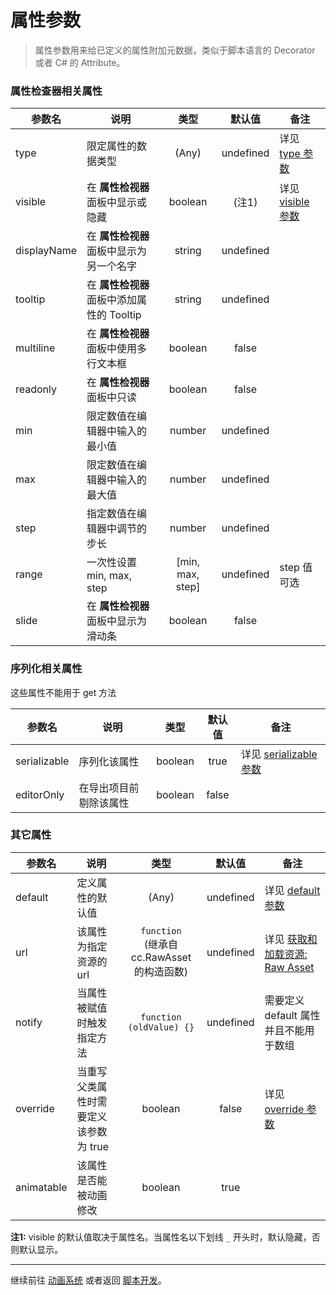 # 属性参数

> 属性参数用来给已定义的属性附加元数据，类似于脚本语言的 Decorator 或者 C# 的 Attribute。

### 属性检查器相关属性

参数名 | 说明 | 类型 | 默认值 | 备注
--- | --- |:---:|:---:|---
type | 限定属性的数据类型 | (Any) | undefined | 详见 [type 参数](class.md#type)
visible | 在 **属性检视器** 面板中显示或隐藏 | boolean | (注1) | 详见 [visible 参数](class.md#visible)
displayName | 在 **属性检视器** 面板中显示为另一个名字 | string | undefined |
tooltip | 在 **属性检视器** 面板中添加属性的 Tooltip | string | undefined |
multiline | 在 **属性检视器** 面板中使用多行文本框 | boolean | false |
readonly | 在 **属性检视器** 面板中只读 | boolean | false |
min | 限定数值在编辑器中输入的最小值 | number | undefined |
max | 限定数值在编辑器中输入的最大值 | number | undefined |
step | 指定数值在编辑器中调节的步长 | number | undefined |
range | 一次性设置 min, max, step | [min, max, step] | undefined | step 值可选
slide | 在 **属性检视器** 面板中显示为滑动条 | boolean | false |

### 序列化相关属性

这些属性不能用于 get 方法

参数名 | 说明 | 类型 | 默认值 | 备注
--- | --- |:---:|:---:|---
serializable | 序列化该属性 | boolean | true | 详见 [serializable 参数](class.md#serializable)
editorOnly | 在导出项目前剔除该属性 | boolean | false |

### 其它属性

参数名 | 说明 | 类型 | 默认值 | 备注
--- | --- |:---:|:---:|---
default | 定义属性的默认值 | (Any) | undefined | 详见 [default 参数](class.md#default)
url | 该属性为指定资源的 url | `function` <br> (继承自 cc.RawAsset 的构造函数) | undefined | 详见 [获取和加载资源: Raw Asset](../load-assets.md#raw-asset)
notify | 当属性被赋值时触发指定方法 | `function (oldValue) {}` | undefined | 需要定义 default 属性并且不能用于数组
override | 当重写父类属性时需要定义该参数为 true | boolean | false | 详见 [override 参数](class.md#override)
animatable | 该属性是否能被动画修改 | boolean | true |

**注1:** visible 的默认值取决于属性名。当属性名以下划线 `_` 开头时，默认隐藏，否则默认显示。


---

继续前往 [动画系统](../../animation/index.md) 或者返回 [脚本开发](../index.md)。
